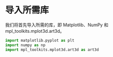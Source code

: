 # 导入所需库

我们将首先导入所需的库，即 Matplotlib、NumPy 和 mpl_toolkits.mplot3d.art3d。

```python
import matplotlib.pyplot as plt
import numpy as np
import mpl_toolkits.mplot3d.art3d as art3d
```
